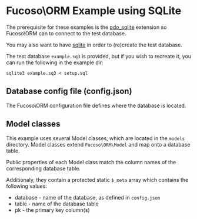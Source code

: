 Fucoso\ORM Example using SQLite
=============================
The prerequisite for these examples is the
[pdo_sqlite](http://php.net/manual/en/ref.pdo-sqlite.php) extension so
Fucoso\ORM can to connect to the test database.

You may also want to have [sqlite](http://www.sqlite.org/) in order to
(re)create the test database.

The test database `example.sq3` is provided, but if you wish to recreate it,
you can run the following in the example dir:

    sqlite3 example.sq3 < setup.sql

Database config file (config.json)
----------------------------------
The Fucoso\ORM configuration file defines where the database is located.

Model classes
-------------

This example uses several Model classes, which are located in the `models`
directory. Model classes extend `Fucoso\ORM\Model` and map onto a database table.

Public properties of each Model class match the column names of the
corresponding database table.

Additionaly, they contain a protected static `$_meta` array which contains
the following values:
- database - name of the database, as defined in `config.json`
- table - name of the database table
- pk - the primary key column(s)
